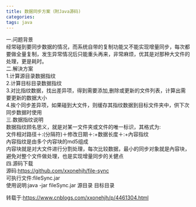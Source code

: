 ```yaml
---
title: 数据同步方案（附Java源码)
categories: 
tags: java
---
```

一.问题背景  
经常碰到要同步数据的情况，而系统自带的复制功能又不能实现增量同步，每次都要做全量复制，发生异常情况后只能重头再来，非常麻烦，优其是对那种大文件的处理，更是耗时。  
二.解決方案  
1.计算源目录数据指纹  
2.计算目标目录数据指纹  
3.对比指纹数据，找出差异项，得到需要添加,删除或更新的文件列表，计算出需要更新的数据大小  
4.挨个同步差异项，如果碰到大文件，则缓存其指纹数据到目标文件夹中，供下次同步数据时使用  
三.数据指纹说明  
数据指纹顾名思义，就是对某一文件夹或文件的唯一标识，其格式为:  
文件相对路径＋:(分隔符)＋修改日期＋:+数据长度＋:+內容指纹  
內容指纹是由多个内容块的md5组成  
内容块就是对大文件进行分割处理，每次比较数据，最小的同步对象就是內容块，避免对整个文件做处理，也是实现增量同步的关健点  
四.源码下载  
源码:https://github.com/xxonehjh/file-sync  
可执行文件:fileSync.jar  
使用说明:java -jar fileSync.jar 源目录 目标目录

转载于:https://www.cnblogs.com/xxonehjh/p/4461304.html

